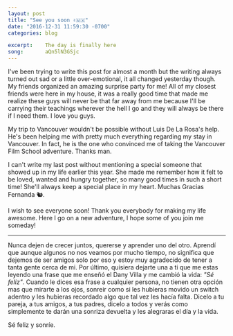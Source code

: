 ```yaml
---
layout: post
title: "See you soon ✌️🇲🇽"
date: "2016-12-31 11:59:30 -0700"
categories: blog

excerpt:    The day is finally here
song:       aQn5lN3GSjc
---
```


I've been trying to write this post for almost a month but the writing always turned out sad or a little over-emotional, it all changed yesterday though. My friends organized an amazing surprise party for me! All of my closest friends were here in my house, it was a really good time that made me realize these guys will never be that far away from me because I'll be carrying their teachings wherever the hell I go and they will always be there if I need them. I love you guys.

My trip to Vancouver wouldn't be possible without Luis De La Rosa's help. He's been helping me with pretty much everything regarding my stay in Vancouver. In fact, he is the one who convinced me of taking the Vancouver Film School adventure. Thanks man.

I can't write my last post without mentioning a special someone that showed up in my life earlier this year. She made me remember how it felt to be loved, wanted and hungry together, so many good times in such a short time! She'll always keep a special place in my heart. Muchas Gracias Fernanda 🐿.

I wish to see everyone soon! Thank you everybody for making my life awesome. Here I go on a new adventure, I hope some of you join me someday!

__________________

Nunca dejen de crecer juntos, quererse y aprender uno del otro. Aprendí que aunque algunos no nos veamos por mucho tiempo, no significa que dejemos de ser amigos solo por eso y estoy muy agradecido de tener a tanta gente cerca de mi. Por último, quisiera dejarte una a ti que me estas leyendo una frase que me enseñó el Dany Villa y me cambió la vida: _"Sé feliz"_. Cuando le dices esa frase a cualquier persona, no tienen otra opción mas que mirarte a los ojos, sonreir como si les hubieras movido un switch adentro y les hubieras recordado algo que tal vez les hacía falta. Dicelo a tu pareja, a tus amigos, a tus padres, dicelo a todos y verás como simplemente te darán una sonriza devuelta y les alegraras el día y la vida.

Sé feliz y sonríe.
